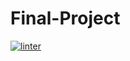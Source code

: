 # Final-Project
[![linter](https://github.com/bret-padlan/Final-Project/workflows/linter/badge.svg)](https://github.com/marketplace/actions/super-linter)
